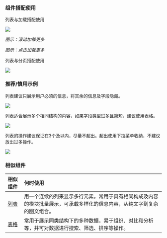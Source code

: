 



### 组件搭配使用



列表与加载搭配使用

![](https://oteam-tdesign-1258344706.cos.ap-guangzhou.myqcloud.com/site/design/%E5%88%97%E8%A1%A8-%E5%8A%A0%E8%BD%BD.png)



<em>图示：滚动加载更多</em>


<em>图示：点击加载更多</em>

列表与分页搭配使用

![](https://oteam-tdesign-1258344706.cos.ap-guangzhou.myqcloud.com/site/design/%E5%88%97%E8%A1%A8-%E5%88%86%E9%A1%B5.png)




### 推荐/慎用示例

列表建议只展示用户必须的信息，将其余的信息及字段隐藏。

![](https://oteam-tdesign-1258344706.cos.ap-guangzhou.myqcloud.com/site/design/%E5%88%97%E8%A1%A8-3.png)


列表适合展示多个相同结构的内容，如果字段类型过多且简短，建议使用表格。

![](https://oteam-tdesign-1258344706.cos.ap-guangzhou.myqcloud.com/site/design/%E5%88%97%E8%A1%A8-4.png)



列表的操作建议保证在3个及以内，尽量不超出。超出使用下拉菜单收纳，不建议放出过多操作。

![](https://oteam-tdesign-1258344706.cos.ap-guangzhou.myqcloud.com/site/design/%E5%88%97%E8%A1%A8-5.png)



### 相似组件

| 相似组件  | 何时使用                                                     |
| :-------- | :----------------------------------------------------------- |
|[列表](./List) | 用一个连续的列来显示多行元素，常用于具有相同构成及内容的模块批量展示，可承载多样化的信息内容，从纯文字到复杂的图文组合。 |
| [表格](./Table) | 常用于展示同类结构下的多种数据，易于组织、对比和分析等，并可对数据进行搜索、筛选、排序等操作。 |